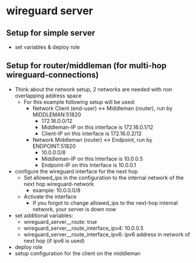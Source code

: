 # wireguard server

## Setup for simple server

- set variables & deploy role

## Setup for router/middleman (for multi-hop wireguard-connections)

- Think about the network setup, 2 networks are needed with non overlapping address space
  - For this example following setup will be used:
    - Network Client (end-user) <-> Middleman (router), run by MIDDLEMAN:51820
      - 172.16.0.0/12
      - Middleman-IP on this interface is 172.16.0.1/12
      - Client-IP on this interface is 172.16.0.2/12
    - Network Middleman (router) <-> Endpoint, run by ENDPOINT:51820
      - 10.0.0.0/8
      - Middleman-IP on this Interface is 10.0.0.5
      - Endpoint-IP on this Interface is 10.0.0.1
- configure the wireguard interface for the next hop
  - Set allowed_ips in the configuration to the internal network of the next hop wireguard-network
    - example: 10.0.0.0/8
  - Activate the interface
    - If you forgot to change allowed_ips to the next-hop internal network, your server is down now
- set additional variables:
  - wireguard_server__route: true
  - wireguard_server__route_interface_ipv4: 10.0.0.5
  - wireguard_server__route_interface_ipv6: ipv6 address in network of next hop (if ipv6 is used)
- deploy role
- setup configuration for the client on the middleman
